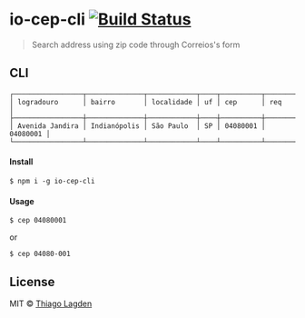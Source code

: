 # io-cep-cli [![Build Status](https://travis-ci.org/lagden/io-cep-cli.svg?branch=master)](https://travis-ci.org/lagden/io-cep-cli)

> Search address using zip code through Correios's form


## CLI

```
┌─────────────────┬──────────────┬────────────┬────┬──────────┬──────────┐
│ logradouro      │ bairro       │ localidade │ uf │ cep      │ req      │
├─────────────────┼──────────────┼────────────┼────┼──────────┼──────────┤
│ Avenida Jandira │ Indianópolis │ São Paulo  │ SP │ 04080001 │ 04080001 │
└─────────────────┴──────────────┴────────────┴────┴──────────┴──────────┘
```


#### Install

```
$ npm i -g io-cep-cli
```


#### Usage

```
$ cep 04080001
```

or

```
$ cep 04080-001
```


## License

MIT © [Thiago Lagden](http://lagden.in)
